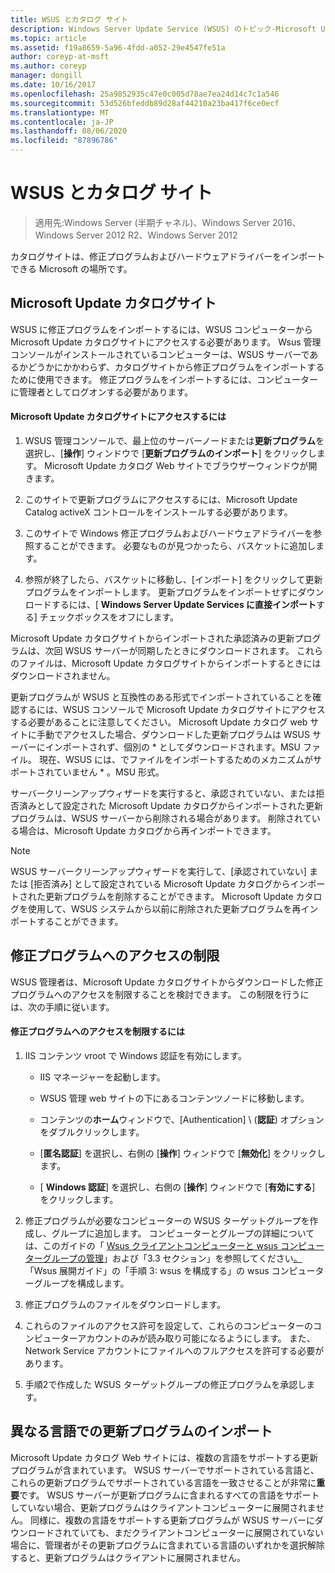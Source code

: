 ```yaml
---
title: WSUS とカタログ サイト
description: Windows Server Update Service (WSUS) のトピック-Microsoft Update カタログサイトにアクセスして WSUS に修正プログラムをインポートする方法
ms.topic: article
ms.assetid: f19a8659-5a96-4fdd-a052-29e4547fe51a
author: coreyp-at-msft
ms.author: coreyp
manager: dongill
ms.date: 10/16/2017
ms.openlocfilehash: 25a9852935c47e0c005d78ae7ea24d14c7c1a546
ms.sourcegitcommit: 53d526bfeddb89d28af44210a23ba417f6ce0ecf
ms.translationtype: MT
ms.contentlocale: ja-JP
ms.lasthandoff: 08/06/2020
ms.locfileid: "87896786"
---
```

# <a name="wsus-and-the-catalog-site"></a>WSUS とカタログ サイト

>適用先:Windows Server (半期チャネル)、Windows Server 2016、Windows Server 2012 R2、Windows Server 2012

カタログサイトは、修正プログラムおよびハードウェアドライバーをインポートできる Microsoft の場所です。

## <a name="the-microsoft-update-catalog-site"></a>Microsoft Update カタログサイト
WSUS に修正プログラムをインポートするには、WSUS コンピューターから Microsoft Update カタログサイトにアクセスする必要があります。 Wsus 管理コンソールがインストールされているコンピューターは、WSUS サーバーであるかどうかにかかわらず、カタログサイトから修正プログラムをインポートするために使用できます。 修正プログラムをインポートするには、コンピューターに管理者としてログオンする必要があります。

#### <a name="to-access-the-microsoft-update-catalog-site"></a>Microsoft Update カタログサイトにアクセスするには

1.  WSUS 管理コンソールで、最上位のサーバーノードまたは**更新プログラム**を選択し、[**操作**] ウィンドウで [**更新プログラムのインポート**] をクリックします。 Microsoft Update カタログ Web サイトでブラウザーウィンドウが開きます。

2.  このサイトで更新プログラムにアクセスするには、Microsoft Update Catalog activeX コントロールをインストールする必要があります。

3.  このサイトで Windows 修正プログラムおよびハードウェアドライバーを参照することができます。 必要なものが見つかったら、バスケットに追加します。

4.  参照が終了したら、バスケットに移動し、[インポート] をクリックして更新プログラムをインポートします。 更新プログラムをインポートせずにダウンロードするには、[ **Windows Server Update Services に直接インポート**する] チェックボックスをオフにします。

Microsoft Update カタログサイトからインポートされた承認済みの更新プログラムは、次回 WSUS サーバーが同期したときにダウンロードされます。 これらのファイルは、Microsoft Update カタログサイトからインポートするときにはダウンロードされません。

更新プログラムが WSUS と互換性のある形式でインポートされていることを確認するには、WSUS コンソールで Microsoft Update カタログサイトにアクセスする必要があることに注意してください。 Microsoft Update カタログ web サイトに手動でアクセスした場合、ダウンロードした更新プログラムは WSUS サーバーにインポートされず、個別の * としてダウンロードされます。MSU ファイル。 現在、WSUS には、でファイルをインポートするためのメカニズムがサポートされていません \* 。MSU 形式。

サーバークリーンアップウィザードを実行すると、承認されていない、または拒否済みとして設定された Microsoft Update カタログからインポートされた更新プログラムは、WSUS サーバーから削除される場合があります。 削除されている場合は、Microsoft Update カタログから再インポートできます。

> [!NOTE]
> WSUS サーバークリーンアップウィザードを実行して、[承認されていない] または [拒否済み] として設定されている Microsoft Update カタログからインポートされた更新プログラムを削除することができます。 Microsoft Update カタログを使用して、WSUS システムから以前に削除された更新プログラムを再インポートすることができます。

## <a name="restricting-access-to-hotfixes"></a>修正プログラムへのアクセスの制限
WSUS 管理者は、Microsoft Update カタログサイトからダウンロードした修正プログラムへのアクセスを制限することを検討できます。 この制限を行うには、次の手順に従います。

#### <a name="to-restrict-access-to-hotfixes"></a>修正プログラムへのアクセスを制限するには

1.  IIS コンテンツ vroot で Windows 認証を有効にします。

    -   IIS マネージャーを起動します。

    -   WSUS 管理 web サイトの下にあるコンテンツノードに移動します。

    -   コンテンツの**ホーム**ウィンドウで、[Authentication] \ (**認証**\) オプションをダブルクリックします。

    -   [**匿名認証**] を選択し、右側の [**操作**] ウィンドウで [**無効化**] をクリックします。

    -   [ **Windows 認証**] を選択し、右側の [**操作**] ウィンドウで [**有効にする**] をクリックします。

2.  修正プログラムが必要なコンピューターの WSUS ターゲットグループを作成し、グループに追加します。 コンピューターとグループの詳細については、このガイドの「 [Wsus クライアントコンピューターと wsus コンピューターグループの管理](managing-wsus-client-computers-and-wsus-computer-groups.md)」および「3.3 セクション」を参照してください[。](../deploy/2-configure-wsus.md#23-configure-wsus-computer-groups)「Wsus 展開ガイド」の「手順 3: wsus を構成する」の wsus コンピューターグループを構成します。

3.  修正プログラムのファイルをダウンロードします。

4.  これらのファイルのアクセス許可を設定して、これらのコンピューターのコンピューターアカウントのみが読み取り可能になるようにします。 また、Network Service アカウントにファイルへのフルアクセスを許可する必要があります。

5.  手順2で作成した WSUS ターゲットグループの修正プログラムを承認します。

## <a name="importing-updates-in-different-languages"></a>異なる言語での更新プログラムのインポート
Microsoft Update カタログ Web サイトには、複数の言語をサポートする更新プログラムが含まれています。 WSUS サーバーでサポートされている言語と、これらの更新プログラムでサポートされている言語を一致させることが非常に**重要**です。 WSUS サーバーが更新プログラムに含まれるすべての言語をサポートしていない場合、更新プログラムはクライアントコンピューターに展開されません。 同様に、複数の言語をサポートする更新プログラムが WSUS サーバーにダウンロードされていても、まだクライアントコンピューターに展開されていない場合に、管理者がその更新プログラムに含まれている言語のいずれかを選択解除すると、更新プログラムはクライアントに展開されません。
